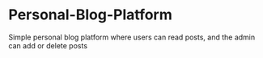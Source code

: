 # Personal-Blog-Platform
Simple personal blog platform where users can read posts, and the admin can add or delete posts
